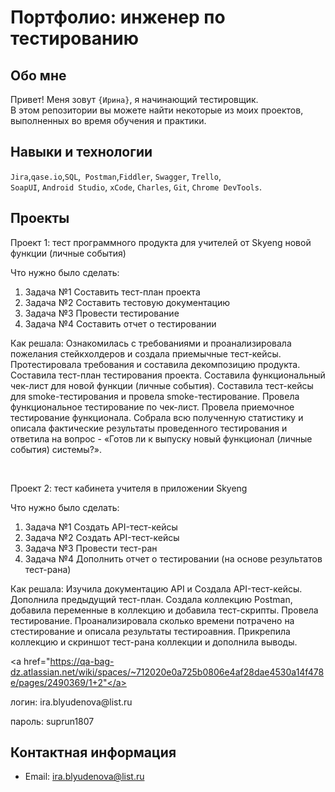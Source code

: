 # Портфолио: инженер по тестированию

## Обо мне 

Привет! Меня зовут ``{Ирина}``, я начинающий тестировщик. <br>
В этом репозитории вы можете найти некоторые из моих проектов, выполненных во время обучения и практики.
<br>

## Навыки и технологии
``Jira``,``qase.io``,``SQL``,`` Postman``,``Fiddler``, ``Swagger``, ``Trello``, <br>
``SoapUI``, ``Android Studio``, ``xCode``, ``Charles``, ``Git``, ``Chrome DevTools``.

## Проекты

<p> Проект 1: тест программного продукта для учителей от Skyeng новой функции (личные события)</p>
<p>Что нужно было сделать:<p>
<ol>
  <li>Задача №1 Составить тест-план проекта</li>
  <li>Задача №2 Составить тестовую документацию</li>
  <li>Задача №3 Провести тестирование</li>
  <li>Задача №4 Составить отчет о тестировании</li> 
</ol>

<p>Как решала:
Ознакомилась с требованиями и проанализировала пожелания стейкхолдеров и создала приемычные тест-кейсы. Протестировала требования и составила декомпозицию продукта. Составила тест-план тестирования проекта. Составила функциональный чек-лист для новой функции (личные события). Составила тест-кейсы для smoke-тестирования и провела smoke-тестирование. Провела функциональное тестирование по чек-лист. Провела приемочное тестирование функционала. Собрала всю полученную статистику и описала фактические результаты проведенного тестирования
и ответила на вопрос - «Готов ли к выпуску новый функционал (личные события) системы?».<p>

<br> 

<p> Проект 2: тест кабинета учителя в приложении Skyeng</p>
<p>Что нужно было сделать:<p>
<ol>
  <li>Задача №1 Создать API-тест-кейсы</li>
  <li>Задача №2 Создать API-тест-кейсы</li>
  <li>Задача №3 Провести тест-ран</li>
  <li>Задача №4 Дополнить отчет о тестировании (на основе результатов тест-рана)</li>
</ol>

<p>Как решала: Изучила документацию API и Создала API-тест-кейсы. Дополнила предыдущий тест-план. Создала коллекцию Postman, добавила переменные в коллекцию и добавила тест-скрипты. Провела тестирование. Проанализировала сколько времени потрачено на стестирование и описала результаты тестироавния. Прикрепила коллекцию и скриншот тест-рана коллекции и дополнила выводы.<p>

<a href="https://qa-bag-dz.atlassian.net/wiki/spaces/~712020e0a725b0806e4af28dae4530a14f478e/pages/2490369/1+2"</a>
<p> логин: ira.blyudenova@list.ru </p>
<p> пароль: suprun1807 </p>

## Контактная информация
- Email: ira.blyudenova@list.ru

